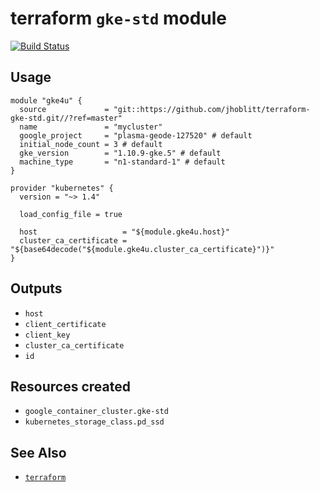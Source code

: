 terraform `gke-std` module
===

[![Build Status](https://travis-ci.org/lsst-sqre/terraform-gke-std.png)](https://travis-ci.org/lsst-sqre/terraform-gke-std)

Usage
---

    module "gke4u" {
      source             = "git::https://github.com/jhoblitt/terraform-gke-std.git//?ref=master"
      name               = "mycluster"
      google_project     = "plasma-geode-127520" # default
      initial_node_count = 3 # default
      gke_version        = "1.10.9-gke.5" # default
      machine_type       = "n1-standard-1" # default
    }

    provider "kubernetes" {
      version = "~> 1.4"

      load_config_file = true

      host                   = "${module.gke4u.host}"
      cluster_ca_certificate = "${base64decode("${module.gke4u.cluster_ca_certificate}")}"
    }

Outputs
---

* `host`
* `client_certificate`
* `client_key`
* `cluster_ca_certificate`
* `id`

Resources created
---

* `google_container_cluster.gke-std`
* `kubernetes_storage_class.pd_ssd`

See Also
---

* [`terraform`](https://www.terraform.io/)
